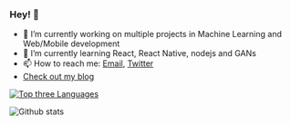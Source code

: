 ### Hey! 👋

- 🔭 I’m currently working on multiple projects in Machine Learning and Web/Mobile development
- 🌱 I’m currently learning React, React Native, nodejs and GANs
- 📫 How to reach me: <a href="mailto:pluitel11@gmail.com" target="_blank">Email</a>, <a href="https://www.twitter.com/@pratikHluitel" target="_blank">Twitter</a>
- [Check out my blog](https://pratikl.com.np)

[![Top three Languages](https://github-readme-stats.vercel.app/api/top-langs/?username=pratikluitel&theme=radical&hide=jupyter+notebook,css)](https://github.com/anuraghazra/github-readme-stats)

![Github stats](https://github-readme-stats.vercel.app/api?username=pratikluitel&hide=stars&count_private=true&theme=radical&&show_icons=true)

